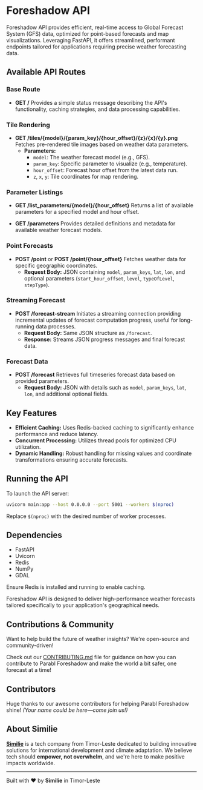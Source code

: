 # Foreshadow API

Foreshadow API provides efficient, real-time access to Global Forecast System (GFS) data, optimized for point-based forecasts and map visualizations. Leveraging FastAPI, it offers streamlined, performant endpoints tailored for applications requiring precise weather forecasting data.

## Available API Routes

### Base Route
- **GET /**
  Provides a simple status message describing the API's functionality, caching strategies, and data processing capabilities.

### Tile Rendering
- **GET /tiles/{model}/{param_key}/{hour_offset}/{z}/{x}/{y}.png**
  Fetches pre-rendered tile images based on weather data parameters.
  - **Parameters:**
    - `model`: The weather forecast model (e.g., GFS).
    - `param_key`: Specific parameter to visualize (e.g., temperature).
    - `hour_offset`: Forecast hour offset from the latest data run.
    - `z`, `x`, `y`: Tile coordinates for map rendering.

### Parameter Listings
- **GET /list_parameters/{model}/{hour_offset}**
  Returns a list of available parameters for a specified model and hour offset.

- **GET /parameters**
  Provides detailed definitions and metadata for available weather forecast models.

### Point Forecasts
- **POST /point** or **POST /point/{hour_offset}**
  Fetches weather data for specific geographic coordinates.
  - **Request Body:** JSON containing `model`, `param_keys`, `lat`, `lon`, and optional parameters (`start_hour_offset`, `level`, `typeOfLevel`, `stepType`).

### Streaming Forecast
- **POST /forecast-stream**
  Initiates a streaming connection providing incremental updates of forecast computation progress, useful for long-running data processes.
  - **Request Body:** Same JSON structure as `/forecast`.
  - **Response:** Streams JSON progress messages and final forecast data.

### Forecast Data
- **POST /forecast**
  Retrieves full timeseries forecast data based on provided parameters.
  - **Request Body:** JSON with details such as `model`, `param_keys`, `lat`, `lon`, and additional optional fields.

## Key Features
- **Efficient Caching:** Uses Redis-backed caching to significantly enhance performance and reduce latency.
- **Concurrent Processing:** Utilizes thread pools for optimized CPU utilization.
- **Dynamic Handling:** Robust handling for missing values and coordinate transformations ensuring accurate forecasts.

## Running the API
To launch the API server:

```bash
uvicorn main:app --host 0.0.0.0 --port 5001 --workers $(nproc)
```

Replace `$(nproc)` with the desired number of worker processes.

## Dependencies
- FastAPI
- Uvicorn
- Redis
- NumPy
- GDAL

Ensure Redis is installed and running to enable caching.

Foreshadow API is designed to deliver high-performance weather forecasts tailored specifically to your application's geographical needs.

## Contributions & Community

Want to help build the future of weather insights? We're open-source and community-driven!

Check out our [CONTRIBUTING.md](./CONTRIBUTING.md) file for guidance on how you can contribute to Parabl Foreshadow and make the world a bit safer, one forecast at a time!

## Contributors

Huge thanks to our awesome contributors for helping Parabl Foreshadow shine! _(Your name could be here—come join us!)_

## About Similie

[**Similie**](https://similie.org) is a tech company from Timor-Leste dedicated to building innovative solutions for international development and climate adaptation. We believe tech should **empower, not overwhelm**, and we're here to make positive impacts worldwide.

---

Built with ❤️ by **Similie** in Timor-Leste
